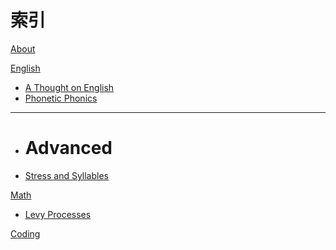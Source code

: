 # 索引

[About](index.md)

[English]()

  * [A Thought on English](english/english-formula.md)
  * [Phonetic Phonics](english/Phonetic-Phonics.md)
- - - -
  * # Advanced
  * [Stress and Syllables](english/stress.md)

[Math]()

  * [Levy Processes](math/levy_processes.md)

[Coding](coding/PythonNote.md)


<script src="https://polyfill.io/v3/polyfill.min.js?features=es6"></script>
<script id="MathJax-script" async src="https://cdn.jsdelivr.net/npm/mathjax@3/es5/tex-mml-chtml.js"></script>
